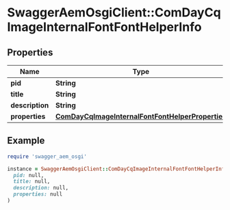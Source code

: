 # SwaggerAemOsgiClient::ComDayCqImageInternalFontFontHelperInfo

## Properties

| Name | Type | Description | Notes |
| ---- | ---- | ----------- | ----- |
| **pid** | **String** |  | [optional] |
| **title** | **String** |  | [optional] |
| **description** | **String** |  | [optional] |
| **properties** | [**ComDayCqImageInternalFontFontHelperProperties**](ComDayCqImageInternalFontFontHelperProperties.md) |  | [optional] |

## Example

```ruby
require 'swagger_aem_osgi'

instance = SwaggerAemOsgiClient::ComDayCqImageInternalFontFontHelperInfo.new(
  pid: null,
  title: null,
  description: null,
  properties: null
)
```

